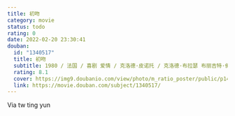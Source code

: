 ```yaml
---
title: 初吻
category: movie
status: todo
rating: 0
date: 2022-02-20 23:30:41
douban:
  id: "1340517"
  title: 初吻
  subtitle: 1980 / 法国 / 喜剧 爱情 / 克洛德·皮诺托 / 克洛德·布拉瑟 布丽吉特·佛西
  rating: 8.1
  cover: https://img9.doubanio.com/view/photo/m_ratio_poster/public/p1467014754.jpg
  link: https://movie.douban.com/subject/1340517/
---
```


Via tw ting yun 